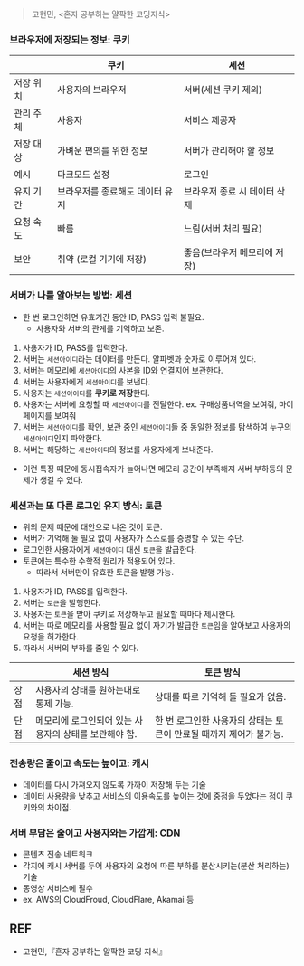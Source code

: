 > 고현민, <혼자 공부하는 얄팍한 코딩지식>

### 브라우저에 저장되는 정보: 쿠키

|           | 쿠키                            | 세션                         |
| --------- | ------------------------------- | ---------------------------- |
| 저장 위치 | 사용자의 브라우저               | 서버(세션 쿠키 제외)         |
| 관리 주체 | 사용자                          | 서비스 제공자                |
| 저장 대상 | 가벼운 편의를 위한 정보         | 서버가 관리해야 할 정보      |
| 예시      | 다크모드 설정                   | 로그인                       |
| 유지 기간 | 브라우저를 종료해도 데이터 유지 | 브라우저 종료 시 데이터 삭제 |
| 요청 속도 | 빠름                            | 느림(서버 처리 필요)         |
| 보안      | 취약 (로컬 기기에 저장)         | 좋음(브라우저 메모리에 저장) |

### 서버가 나를 알아보는 방법: 세션

- 한 번 로그인하면 유효기간 동안 ID, PASS 입력 불필요.
  - 사용자와 서버의 관계를 기억하고 보존.

1. 사용자가 ID, PASS를 입력한다.
2. 서버는 `세션아이디`라는 데이터를 만든다. 알파벳과 숫자로 이루어져 있다.
3. 서버는 메모리에 `세션아이디`의 사본을 ID와 연결지어 보관한다.
4. 서버는 사용자에게 `세션아이디`를 보낸다.
5. 사용자는 `세션아이디`를 **쿠키로 저장**한다.
6. 사용자는 서버에 요청할 때 `세션아이디`를 전달한다. ex. 구매상품내역을 보여줘, 마이페이지를 보여줘
7. 서버는 `세션아이디`를 확인, 보관 중인 `세션아이디`들 중 동일한 정보를 탐색하여 누구의 `세션아이디`인지 파악한다.
8. 서버는 해당하는 `세션아이디`의 정보를 사용자에게 보내준다.

- 이런 특징 때문에 동시접속자가 늘어나면 메모리 공간이 부족해져 서버 부하등의 문제가 생길 수 있다.

### 세션과는 또 다른 로그인 유지 방식: 토큰

- 위의 문제 때문에 대안으로 나온 것이 토큰.
- 서버가 기억해 둘 필요 없이 사용자가 스스로를 증명할 수 있는 수단.
- 로그인한 사용자에게 `세션아이디` 대신 `토큰`을 발급한다.
- 토큰에는 특수한 수학적 원리가 적용되어 있다.
  - 따라서 서버만이 유효한 토큰을 발행 가능.

1. 사용자가 ID, PASS를 입력한다.
2. 서버는 `토큰`을 발행한다.
3. 사용자는 `토큰`을 받아 쿠키로 저장해두고 필요할 때마다 제시한다.
4. 서버는 따로 메모리를 사용할 필요 없이 자기가 발급한 `토큰`임을 알아보고 사용자의 요청을 허가한다.
5. 따라서 서버의 부하를 줄일 수 있다.

|      | 세션 방식                                             | 토큰 방식                                                          |
| ---- | ----------------------------------------------------- | ------------------------------------------------------------------ |
| 장점 | 사용자의 상태를 원하는대로 통제 가능.                 | 상태를 따로 기억해 둘 필요가 없음.                                 |
| 단점 | 메모리에 로그인되어 있는 사용자의 상태를 보관해야 함. | 한 번 로그인한 사용자의 상태는 토큰이 만료될 때까지 제어가 불가능. |

### 전송량은 줄이고 속도는 높이고: 캐시

- 데이터를 다시 가져오지 않도록 가까이 저장해 두는 기술
- 데이터 사용량을 낮추고 서비스의 이용속도를 높이는 것에 중점을 두었다는 점이 쿠키와의 차이점.

### 서버 부담은 줄이고 사용자와는 가깝게: CDN

- 콘텐츠 전송 네트워크
- 각지에 캐시 서버를 두어 사용자의 요청에 따른 부하를 분산시키는(분산 처리하는) 기술
- 동영상 서비스에 필수
- ex. AWS의 CloudFroud, CloudFlare, Akamai 등

## REF

- 고현민,『혼자 공부하는 얄팍한 코딩 지식』
